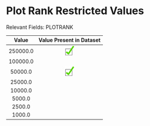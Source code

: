 



# Plot Rank Restricted Values
  
Relevant Fields: PLOTRANK  

|Value|Value Present in Dataset|
| :---: | :---: |
|250000.0|![yes](../assets/checkbox.png)|
|100000.0||
|50000.0|![yes](../assets/checkbox.png)|
|25000.0||
|10000.0||
|5000.0||
|2500.0||
|1000.0||

